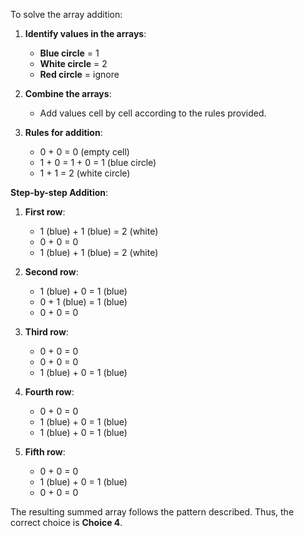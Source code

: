 To solve the array addition:

1. **Identify values in the arrays**:
   - **Blue circle** = 1
   - **White circle** = 2
   - **Red circle** = ignore

2. **Combine the arrays**: 
   - Add values cell by cell according to the rules provided.

3. **Rules for addition**:
   - 0 + 0 = 0 (empty cell)
   - 1 + 0 = 1 + 0 = 1 (blue circle)
   - 1 + 1 = 2 (white circle)

**Step-by-step Addition**:

1. **First row**:
   - 1 (blue) + 1 (blue) = 2 (white)
   - 0 + 0 = 0
   - 1 (blue) + 1 (blue) = 2 (white)

2. **Second row**:
   - 1 (blue) + 0 = 1 (blue)
   - 0 + 1 (blue) = 1 (blue)
   - 0 + 0 = 0

3. **Third row**:
   - 0 + 0 = 0
   - 0 + 0 = 0
   - 1 (blue) + 0 = 1 (blue)

4. **Fourth row**:
   - 0 + 0 = 0
   - 1 (blue) + 0 = 1 (blue)
   - 1 (blue) + 0 = 1 (blue)

5. **Fifth row**:
   - 0 + 0 = 0
   - 1 (blue) + 0 = 1 (blue)
   - 0 + 0 = 0

The resulting summed array follows the pattern described. Thus, the correct choice is **Choice 4**.